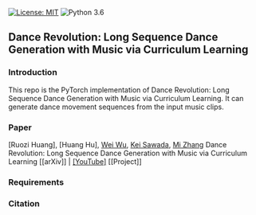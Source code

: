 [![License: MIT](https://img.shields.io/badge/License-MIT-yellow.svg)](https://opensource.org/licenses/MIT)
![Python 3.6](https://img.shields.io/badge/python-3.6-green.svg)
## Dance Revolution: Long Sequence Dance Generation with Music via Curriculum Learning

### Introduction
This repo is the PyTorch implementation of Dance Revolution: Long Sequence Dance Generation with Music via Curriculum Learning. It can generate dance movement sequences from the input music clips.

### Paper 
[Ruozi Huang], [Huang Hu], [Wei Wu](https://sites.google.com/view/wei-wu-homepage), [Kei Sawada](http://www.sp.nitech.ac.jp/~swdkei/index.html), [Mi Zhang](http://homepage.fudan.edu.cn/zhangmi/en)
Dance Revolution: Long Sequence Dance Generation with Music via Curriculum Learning
[[arXiv]] | [[YouTube]](https://www.youtube.com/watch?v=P6yhfv3vpDI) [[Project]]

### Requirements

### Citation
